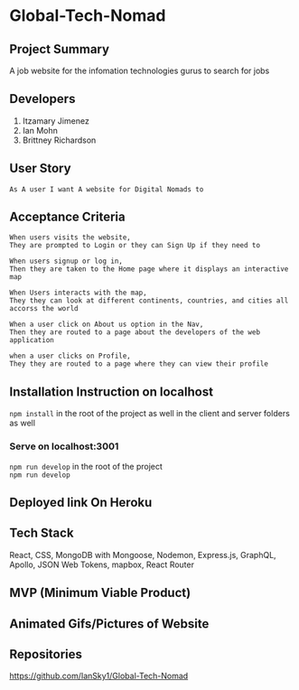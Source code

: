# Global-Tech-Nomad

## Project Summary
A job website for the infomation technologies gurus to search for jobs

## Developers
1. Itzamary Jimenez
2. Ian Mohn
3. Brittney Richardson

## User Story
    As A user I want A website for Digital Nomads to 

## Acceptance Criteria
    When users visits the website,
    They are prompted to Login or they can Sign Up if they need to

    When users signup or log in, 
    Then they are taken to the Home page where it displays an interactive map

    When Users interacts with the map, 
    They they can look at different continents, countries, and cities all accorss the world

    When a user click on About us option in the Nav, 
    Then they are routed to a page about the developers of the web application

    when a user clicks on Profile, 
    They they are routed to a page where they can view their profile

## Installation Instruction on localhost
`npm install` in the root of the project as well in the client and server folders as well
### Serve on localhost:3001
`npm run develop` in the root of the project
<br>
`npm run develop`

## Deployed link On Heroku


## Tech Stack
React, CSS, MongoDB with Mongoose, Nodemon, Express.js, GraphQL, Apollo, JSON Web Tokens, mapbox, React Router

## MVP (Minimum Viable Product)


## Animated Gifs/Pictures of Website



## Repositories
https://github.com/IanSky1/Global-Tech-Nomad
